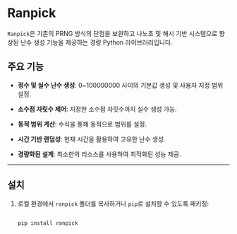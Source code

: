 
# Ranpick



`Ranpick`은 기존의 PRNG 방식의 단점을 보완하고 나노초 및 해시 기반 시스템으로 향상된 난수 생성 기능을 제공하는 경량 Python 라이브러리입니다.



## 주요 기능



- **정수 및 실수 난수 생성**: 0~100000000 사이의 기본값 생성 및 사용자 지정 범위 설정.

- **소수점 자릿수 제어**: 지정한 소수점 자릿수까지 실수 생성 가능.

- **동적 범위 계산**: 수식을 통해 동적으로 범위를 설정.

- **시간 기반 랜덤성**: 현재 시간을 활용하여 고유한 난수 생성.

- **경량화된 설계**: 최소한의 리소스를 사용하여 최적화된 성능 제공.



---



## 설치



1. 로컬 환경에서 `ranpick` 폴더를 복사하거나 `pip`로 설치할 수 있도록 패키징:

   ```bash

   pip install ranpick
